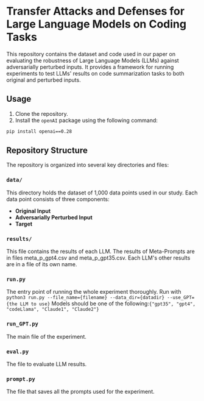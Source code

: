 # Transfer Attacks and Defenses for Large Language Models on Coding Tasks

This repository contains the dataset and code used in our paper on evaluating the robustness of Large Language Models (LLMs) against adversarially perturbed inputs. It provides a framework for running experiments to test LLMs' results on code summarization tasks to both original and perturbed inputs. 

## Usage

1. Clone the repository.
2. Install the `openAI` package using the following command:
```bash
pip install openai==0.28
```

## Repository Structure

The repository is organized into several key directories and files:

### `data/`

This directory holds the dataset of 1,000 data points used in our study. Each data point consists of three components:

- **Original Input** 
- **Adversarially Perturbed Input** 
- **Target** 

### `results/`

This file contains the results of each LLM. The results of Meta-Prompts are in files meta_p_gpt4.csv and meta_p_gpt35.csv. Each LLM's other results are in a file of its own name. 

### `run.py`

The entry point of running the whole experiment thoroughly. Run with `python3 run.py --file_name={filename} --data_dir={datadir} --use_GPT={the LLM to use}`
Models should be one of the following:`{"gpt35", "gpt4", "codeLlama", "Claude1", "Claude2"}`

### `run_GPT.py`
The main file of the experiment. 

### `eval.py`
The file to evaluate LLM results. 

### `prompt.py`
The file that saves all the prompts used for the experiment. 

